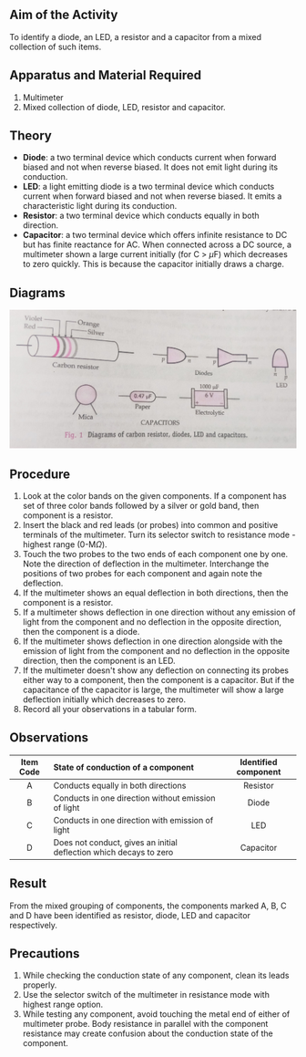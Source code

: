 ## Aim of the Activity  
To identify a diode, an LED, a resistor and a capacitor from a mixed collection of such items. 

## Apparatus and Material Required 
1. Multimeter 
2. Mixed collection of diode, LED, resistor and capacitor. 

## Theory 
- **Diode**: a two terminal device which conducts current when forward biased and not when reverse biased. It does not emit light during its conduction. 
- **LED**: a light emitting diode is a two terminal device which conducts current when forward biased and not when reverse biased. It emits a characteristic light during its conduction. 
- **Resistor**: a two terminal device which conducts equally in both direction. 
- **Capacitor**: a two terminal device which offers infinite resistance to DC but has finite reactance for AC. When connected across a DC source, a multimeter shown a large current initially (for C > $\mu$F) which decreases to zero quickly. This is because the capacitor initially draws a charge. 

## Diagrams 
![diagram](./img/4-diagram.jpg) 

## Procedure 
1. Look at the color bands on the given components. If a component has set of three color bands followed by a silver or gold band, then component is a resistor. 
2. Insert the black and red leads (or probes) into common and positive terminals of the multimeter. Turn its selector switch to resistance mode - highest range (0-M$\Omega$).
3. Touch the two probes to the two ends of each component one by one. Note the direction of deflection in the multimeter. Interchange the positions of two probes for each component and again note the deflection. 
4. If the multimeter shows an equal deflection in both directions, then the component is a resistor. 
5. If a multimeter shows deflection in one direction without any emission of light from the component and no deflection in the opposite direction, then the component is a diode. 
6. If the multimeter shows deflection in one direction alongside with the emission of light from the component and no deflection in the opposite direction, then the component is an LED. 
7. If the multimeter doesn't show any deflection on connecting its probes either way to a component, then the component is a capacitor. But if the capacitance of the capacitor is large, the multimeter will show a large deflection initially which decreases to zero. 
8. Record all your observations in a tabular form. 

## Observations 
| Item Code | State of conduction of a component | Identified component | 
|:-:|:-|:-:|
| A | Conducts equally in both directions | Resistor | 
| B | Conducts in one direction without emission of light | Diode | 
| C | Conducts in one direction with emission of light | LED | 
| D | Does not conduct, gives an initial deflection which decays to zero | Capacitor |

## Result 
From the mixed grouping of components, the components marked A, B, C and D have been identified as resistor, diode, LED and capacitor respectively. 

## Precautions 
1. While checking the conduction state of any component, clean its leads properly. 
2. Use the selector switch of the multimeter in resistance mode with highest range option. 
3. While testing any component, avoid touching the metal end of either of multimeter probe. Body resistance in parallel with the component resistance may create confusion about the conduction state of the component. 